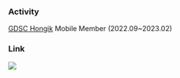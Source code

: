 ### Activity

[GDSC Hongik](https://github.com/GDSC-Hongik) Mobile Member (2022.09~2023.02)

### Link

<a href="https://velog.io/@gabujwb" target="_blank"><img src="https://img.shields.io/badge/Velog-20C997?style=flat&logo=velog&logoColor=ffffff"/></a>
